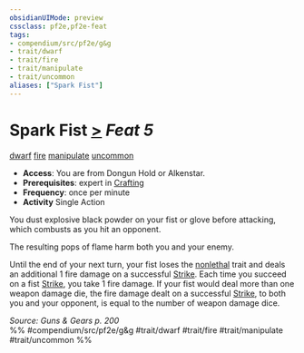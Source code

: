 ```yaml
---
obsidianUIMode: preview
cssclass: pf2e,pf2e-feat
tags:
- compendium/src/pf2e/g&g
- trait/dwarf
- trait/fire
- trait/manipulate
- trait/uncommon
aliases: ["Spark Fist"]
---
```

# Spark Fist  [>](/rules/core-rulebook/chapter-9-playing-the-game.md#Actions "Single Action") *Feat 5*  
[dwarf](/rules/traits/dwarf.md)  [fire](/rules/traits/fire.md)  [manipulate](/rules/traits/manipulate.md)  [uncommon](/rules/traits/uncommon.md)  

- **Access**: You are from Dongun Hold or Alkenstar.
- **Prerequisites**: expert in [Crafting](/compendium/skills.md#Crafting)
- **Frequency**: once per minute
- **Activity** Single Action

You dust explosive black powder on your fist or glove before attacking, which combusts as you hit an opponent.

The resulting pops of flame harm both you and your enemy.

Until the end of your next turn, your fist loses the [nonlethal](/rules/traits/nonlethal.md) trait and deals an additional 1 fire damage on a successful [Strike](/rules/actions/strike.md). Each time you succeed on a fist [Strike](/rules/actions/strike.md), you take 1 fire damage. If your fist would deal more than one weapon damage die, the fire damage dealt on a successful [Strike](/rules/actions/strike.md), to both you and your opponent, is equal to the number of weapon damage dice.

*Source: Guns & Gears p. 200*  
%% #compendium/src/pf2e/g&g #trait/dwarf #trait/fire #trait/manipulate #trait/uncommon %%